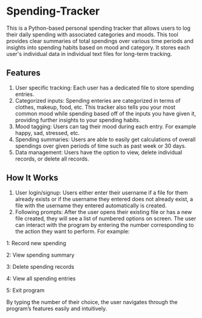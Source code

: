 # Spending-Tracker

This is a Python-based personal spending tracker that allows users to log their daily spending with associated categories and moods. This tool provides clear summaries of total spendings over various time periods and insights into spending habits based on mood and category. It stores each user's individual data in individual text files for long-term tracking.


## Features 
1. User specific tracking: Each user has a dedicated file to store spending entries.
2. Categorized inputs: Spending enteries are categorized in terms of clothes, makeup, food, etc. This tracker also tells you your most common mood while spending based off of the inputs you have given it, providing further insights to your spending habits.
3. Mood tagging: Users can tag their mood during each entry. For example happy, sad, stressed, etc.
4. Spending summaries: Users are able to easily get calculations of overall spendings over given periods of time such as past week or 30 days.
5. Data management: Users have the option to view, delete individual records, or delete all records.

## How It Works 
1. User login/signup: Users either enter their username if a file for them already exists or if the username they entered does not already exist, a file with the username they entered automatically is created.
2. Following prompts: After the user opens their existing file or has a new file created, they will see a list of numbered options on screen. The user can interact with the program by entering the number corresponding to the action they want to perform. For example:

1: Record new spending

2: View spending summary

3: Delete spending records

4: View all spending entries

5: Exit program

By typing the number of their choice, the user navigates through the program’s features easily and intuitively.
